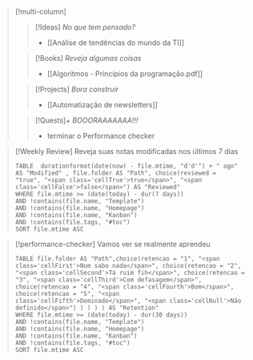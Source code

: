 
 >[!multi-column]
>
>> [!Ideas]
>>  *No que tem pensado?*
>> - [[Análise de tendências do mundo da TI]]
>
>> [!Books]
>> *Reveja algumas coisas*
>> - [[Algoritmos - Princípios da programação.pdf]]
>> 
>
>> [!Projects]
>> *Bora construir* 
>> - [[Automatização de newsletters]]
>>
>
>> [!Quests]+
>> *BOOORAAAAAAA!!!*
>> - terminar o Performance checker


> [!Weekly Review]
> Reveja suas notas modificadas nos últimos 7 dias
> ```dataview
> TABLE  durationformat(date(now) - file.mtime, "d'd'") + " ago" AS "Modified" , file.folder AS "Path", choice(reviewed = "true", "<span class='cellTrue'>true</span>", "<span class='cellFalse'>false</span>") AS "Reviewed"
> WHERE file.mtime >= (date(today) - dur(7 days))
> AND !contains(file.name, "Template")
> AND !contains(file.name, "Homepage")
> AND !contains(file.name, "Kanban")
> AND !contains(file.tags, "#toc")
> SORT file.mtime ASC
> ```

> [!performance-checker]
> Vamos ver se realmente aprendeu
> ```dataview
> TABLE file.folder AS "Path",choice(retencao = "1", "<span class='cellFirst'>Num sabo nada</span>", choice(retencao = "2", "<span class='cellSecond'>Tá ruim fih</span>", choice(retencao = "3", "<span class='cellThird'>Com defasagem</span>", choice(retencao = "4", "<span class='cellFourth'>Bom</span>", choice(retencao = "5", "<span class='cellFifth'>Dominado</span>", "<span class='cellNull'>Não definido</span>") ) ) ) ) AS "Retention"
> WHERE file.mtime >= (date(today) - dur(30 days))
> AND !contains(file.name, "Template")
> AND !contains(file.name, "Homepage")
> AND !contains(file.name, "Kanban")
> AND !contains(file.tags, "#toc")
> SORT file.mtime ASC
> ```

